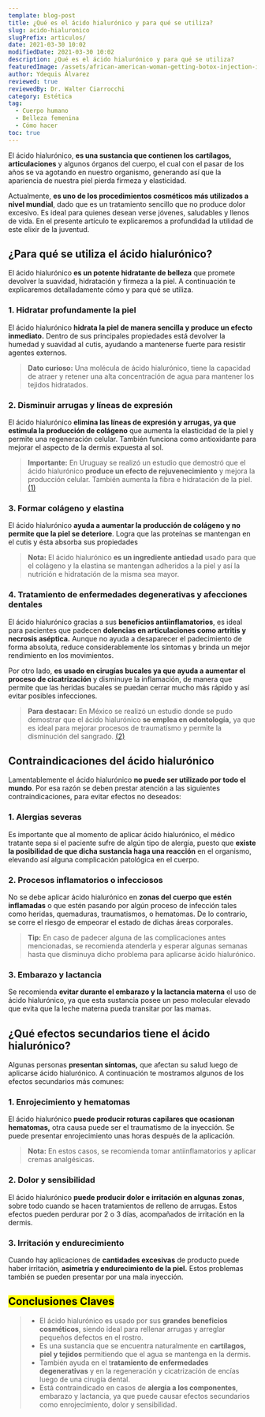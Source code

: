 ```yaml
---
template: blog-post
title: ¿Qué es el ácido hialurónico y para qué se utiliza?
slug: acido-hialuronico
slugPrefix: articulos/
date: 2021-03-30 10:02
modifiedDate: 2021-03-30 10:02
description: ¿Qué es el ácido hialurónico y para qué se utiliza?
featuredImage: /assets/african-american-woman-getting-botox-injection-in-her-forehead.jpg
author: Ydequis Álvarez
reviewed: true
reviewedBy: Dr. Walter Ciarrocchi
category: Estética
tag:
  - Cuerpo humano
  - Belleza femenina
  - Cómo hacer
toc: true
---
```

<!--StartFragment-->

El ácido hialurónico, **es una sustancia que contienen los cartílagos, articulaciones** y algunos órganos del cuerpo, el cual con el pasar de los años se va agotando en nuestro organismo, generando así que la apariencia de nuestra piel pierda firmeza y elasticidad.

Actualmente, **es uno de los procedimientos cosméticos más utilizados a nivel mundial**, dado que es un tratamiento sencillo que no produce dolor excesivo. Es ideal para quienes desean verse jóvenes, saludables y llenos de vida. En el presente artículo te explicaremos a profundidad la utilidad de este elixir de la juventud.

## ¿Para qué se utiliza el ácido hialurónico?

El ácido hialurónico **es un potente hidratante de belleza** que promete devolver la suavidad, hidratación y firmeza a la piel. A continuación te explicaremos detalladamente cómo y para qué se utiliza.

### 1. Hidratar profundamente la piel

El ácido hialurónico **hidrata la piel de manera sencilla y produce un efecto inmediato.** Dentro de sus principales propiedades está devolver la humedad y suavidad al cutis, ayudando a mantenerse fuerte para resistir agentes externos.

> **Dato curioso:** Una molécula de ácido hialurónico, tiene la capacidad de atraer y retener una alta concentración de agua para mantener los tejidos hidratados.

### 2. Disminuir arrugas y líneas de expresión

El ácido hialurónico **elimina las líneas de expresión y arrugas, ya que estimula la producción de colágeno** que aumenta la elasticidad de la piel y permite una regeneración celular. También funciona como antioxidante para mejorar el aspecto de la dermis expuesta al sol.

> **Importante:** En Uruguay se realizó un estudio que demostró que el ácido hialurónico **produce un efecto de rejuvenecimiento** y mejora la producción celular. También aumenta la fibra e hidratación de la piel. [(1)](http://www.scielo.edu.uy/scielo.php?script=sci_arttext&pid=S1688-93392017000300078)

### 3. Formar colágeno y elastina

El ácido hialurónico **ayuda a aumentar la producción de colágeno y no permite que la piel se deteriore**. Logra que las proteínas se mantengan en el cutis y ésta absorba sus propiedades

> **Nota:** El ácido hialurónico **es un ingrediente antiedad** usado para que el colágeno y la elastina se mantengan adheridos a la piel y así la nutrición e hidratación de la misma sea mayor.

### 4. Tratamiento de enfermedades degenerativas y afecciones dentales

El ácido hialurónico gracias a sus **beneficios antiinflamatorios**, es ideal para pacientes que padecen **dolencias en articulaciones como artritis y necrosis aséptica.** Aunque no ayuda a desaparecer el padecimiento de forma absoluta, reduce considerablemente los síntomas y brinda un mejor rendimiento en los movimientos.

Por otro lado, **es usado en cirugías bucales ya que ayuda a aumentar el proceso de cicatrización** y disminuye la inflamación, de manera que permite que las heridas bucales se puedan cerrar mucho más rápido y así evitar posibles infecciones.

> **Para destacar:** En México se realizó un estudio donde se pudo demostrar que el ácido hialurónico **se emplea en odontología,** ya que es ideal para mejorar procesos de traumatismo y permite la disminución del sangrado. [(2)](http://www.scielo.org.mx/scielo.php?script=sci_arttext&pid=S1870-199X2017000300205#:~:text=El%20%C3%A1cido%20hialur%C3%B3nico%20se%20emplea,reparaci%C3%B3n%20tisular%20y%20procesos%20traum%C3%A1ticos.)

## Contraindicaciones del ácido hialurónico

Lamentablemente el ácido hialurónico **no puede ser utilizado por todo el mundo**. Por esa razón se deben prestar atención a las siguientes contraindicaciones, para evitar efectos no deseados:

### 1. Alergias severas

Es importante que al momento de aplicar ácido hialurónico, el médico tratante sepa si el paciente sufre de algún tipo de alergia, puesto que **existe la posibilidad de que dicha sustancia haga una reacción** en el organismo, elevando así alguna complicación patológica en el cuerpo.

### 2. Procesos inflamatorios o infecciosos

No se debe aplicar ácido hialurónico en **zonas del cuerpo que estén inflamadas** o que estén pasando por algún proceso de infección tales como heridas, quemaduras, traumatismos, o hematomas. De lo contrario, se corre el riesgo de empeorar el estado de dichas áreas corporales.

> **Tip:** En caso de padecer alguna de las complicaciones antes mencionadas, se recomienda atenderla y esperar algunas semanas hasta que disminuya dicho problema para aplicarse ácido hialurónico.

### 3. Embarazo y lactancia

Se recomienda **evitar durante el embarazo y la lactancia materna** el uso de ácido hialurónico, ya que esta sustancia posee un peso molecular elevado que evita que la leche materna pueda transitar por las mamas. 

## ¿Qué efectos secundarios tiene el ácido hialurónico?

Algunas personas **presentan síntomas,** que afectan su salud luego de aplicarse ácido hialurónico. A continuación te mostramos algunos de los efectos secundarios más comunes:

### 1. Enrojecimiento y hematomas

El ácido hialurónico **puede producir roturas capilares que ocasionan hematomas,** otra causa puede ser el traumatismo de la inyección. Se puede presentar enrojecimiento unas horas después de la aplicación.

> **Nota:** En estos casos, se recomienda tomar antiinflamatorios y aplicar cremas analgésicas.

### 2. Dolor y sensibilidad

El ácido hialurónico **puede producir dolor e irritación en algunas zonas**, sobre todo cuando se hacen tratamientos de relleno de arrugas. Estos efectos pueden perdurar por 2 o 3 días, acompañados de irritación en la dermis.

### 3. Irritación y endurecimiento

Cuando hay aplicaciones de **cantidades excesivas** de producto puede haber irritación, **asimetría y endurecimiento de la piel.** Estos problemas también se pueden presentar por una mala inyección.

## <mark>Conclusiones Claves</mark>

> * El ácido hialurónico es usado por sus **grandes beneficios cosméticos**, siendo ideal para rellenar arrugas y arreglar pequeños defectos en el rostro.
> * Es una sustancia que se encuentra naturalmente en **cartílagos, piel y tejidos** permitiendo que el agua se mantenga en la dermis.
> * También ayuda en el t**ratamiento de enfermedades degenerativas** y en la regeneración y cicatrización de encías luego de una cirugía dental.
> * Está contraindicado en casos de **alergia a los componentes**, embarazo y lactancia, ya que puede causar efectos secundarios como enrojecimiento, dolor y sensibilidad.

<!--EndFragment-->